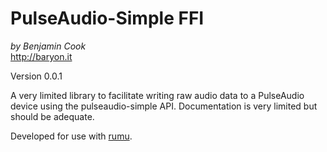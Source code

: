# PulseAudio-Simple FFI

*by Benjamin Cook*\
<http://baryon.it>

Version 0.0.1

A very limited library to facilitate writing raw audio data to a PulseAudio device using the pulseaudio-simple API. Documentation is very limited but should be adequate.

Developed for use with [rumu](https://github.com/Canar/rumu).
